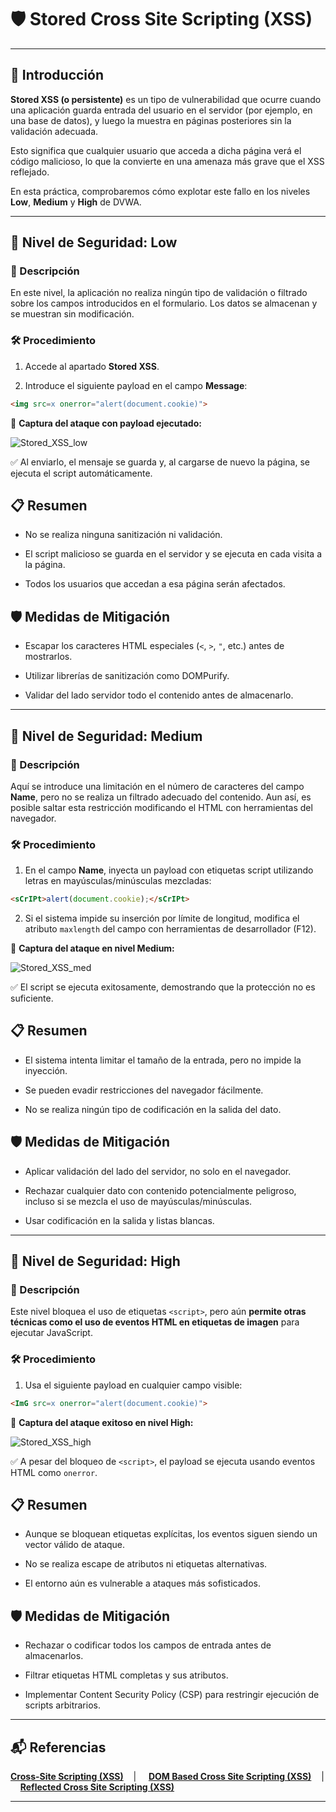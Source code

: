 # 🛡️ Stored Cross Site Scripting (XSS)

---

## 📖 Introducción

**Stored XSS (o persistente)** es un tipo de vulnerabilidad que ocurre cuando una aplicación guarda entrada del usuario en el servidor (por ejemplo, en una base de datos), y luego la muestra en páginas posteriores sin la validación adecuada.

Esto significa que cualquier usuario que acceda a dicha página verá el código malicioso, lo que la convierte en una amenaza más grave que el XSS reflejado.

En esta práctica, comprobaremos cómo explotar este fallo en los niveles **Low**, **Medium** y **High** de DVWA.

---

## 🔷 Nivel de Seguridad: Low

### 📌 Descripción

En este nivel, la aplicación no realiza ningún tipo de validación o filtrado sobre los campos introducidos en el formulario. Los datos se almacenan y se muestran sin modificación.


### 🛠️ Procedimiento

1. Accede al apartado **Stored XSS**.

2. Introduce el siguiente payload en el campo **Message**:

```html
<img src=x onerror="alert(document.cookie)">
```


📸 **Captura del ataque con payload ejecutado:**


![Stored_XSS_low](https://github.com/XaviGimReu/PPS-10836126/blob/main/template-main/RA3/RA3_2/assets/Stored_Cross_Site_Scripting(XSS)%20-%20low_1.png)

✅ Al enviarlo, el mensaje se guarda y, al cargarse de nuevo la página, se ejecuta el script automáticamente.


## 📋 Resumen

- No se realiza ninguna sanitización ni validación.

- El script malicioso se guarda en el servidor y se ejecuta en cada visita a la página.

- Todos los usuarios que accedan a esa página serán afectados.


## 🛡️ Medidas de Mitigación

- Escapar los caracteres HTML especiales (`<`, `>`, `"`, etc.) antes de mostrarlos.

- Utilizar librerías de sanitización como DOMPurify.

- Validar del lado servidor todo el contenido antes de almacenarlo.

---

## 🔶 Nivel de Seguridad: Medium

### 📌 Descripción

Aquí se introduce una limitación en el número de caracteres del campo **Name**, pero no se realiza un filtrado adecuado del contenido. Aun así, es posible saltar esta restricción modificando el HTML con herramientas del navegador.


### 🛠️ Procedimiento

1. En el campo **Name**, inyecta un payload con etiquetas script utilizando letras en mayúsculas/minúsculas mezcladas:

```html
<sCrIPt>alert(document.cookie);</sCrIPt>
```

2. Si el sistema impide su inserción por límite de longitud, modifica el atributo `maxlength` del campo con herramientas de desarrollador (F12).


📸 **Captura del ataque en nivel Medium:**


![Stored_XSS_med](https://github.com/XaviGimReu/PPS-10836126/blob/main/template-main/RA3/RA3_2/assets/Stored_Cross_Site_Scripting(XSS)%20-%20med_1.png)

✅ El script se ejecuta exitosamente, demostrando que la protección no es suficiente.


## 📋 Resumen

- El sistema intenta limitar el tamaño de la entrada, pero no impide la inyección.

- Se pueden evadir restricciones del navegador fácilmente.

- No se realiza ningún tipo de codificación en la salida del dato.


## 🛡️ Medidas de Mitigación

- Aplicar validación del lado del servidor, no solo en el navegador.

- Rechazar cualquier dato con contenido potencialmente peligroso, incluso si se mezcla el uso de mayúsculas/minúsculas.

- Usar codificación en la salida y listas blancas.

---

## 💠 Nivel de Seguridad: High

### 📌 Descripción

Este nivel bloquea el uso de etiquetas `<script>`, pero aún **permite otras técnicas como el uso de eventos HTML en etiquetas de imagen** para ejecutar JavaScript.


### 🛠️ Procedimiento

1. Usa el siguiente payload en cualquier campo visible:

```html
<ImG src=x onerror="alert(document.cookie)">
```

📸 **Captura del ataque exitoso en nivel High:**


![Stored_XSS_high](https://github.com/XaviGimReu/PPS-10836126/blob/main/template-main/RA3/RA3_2/assets/Stored_Cross_Site_Scripting(XSS)%20-%20high_1.png)

✅ A pesar del bloqueo de `<script>`, el payload se ejecuta usando eventos HTML como `onerror`.


## 📋 Resumen

- Aunque se bloquean etiquetas explícitas, los eventos siguen siendo un vector válido de ataque.

- No se realiza escape de atributos ni etiquetas alternativas.

- El entorno aún es vulnerable a ataques más sofisticados.


## 🛡️ Medidas de Mitigación

- Rechazar o codificar todos los campos de entrada antes de almacenarlos.

- Filtrar etiquetas HTML completas y sus atributos.

- Implementar Content Security Policy (CSP) para restringir ejecución de scripts arbitrarios.

---

## 📬 Referencias

**[Cross-Site Scripting (XSS)](https://github.com/XaviGimReu/PPS-10836126/tree/main/template-main/RA3/RA3_2/Cross-Site%20Scripting%20(XSS))**&nbsp;&nbsp;&nbsp; | &nbsp;&nbsp;&nbsp;
**[DOM Based Cross Site Scripting (XSS)](https://github.com/XaviGimReu/PPS-10836126/tree/main/template-main/RA3/RA3_2/Cross-Site%20Scripting%20(XSS)/DOM%20Based%20Cross%20Site%20Scripting%20(XSS))**&nbsp;&nbsp;&nbsp; | &nbsp;&nbsp;&nbsp;
**[Reflected Cross Site Scripting (XSS)](https://github.com/XaviGimReu/PPS-10836126/tree/main/template-main/RA3/RA3_2/Cross-Site%20Scripting%20(XSS)/Reflected%20Cross%20Site%20Scripting%20(XSS))**

---
